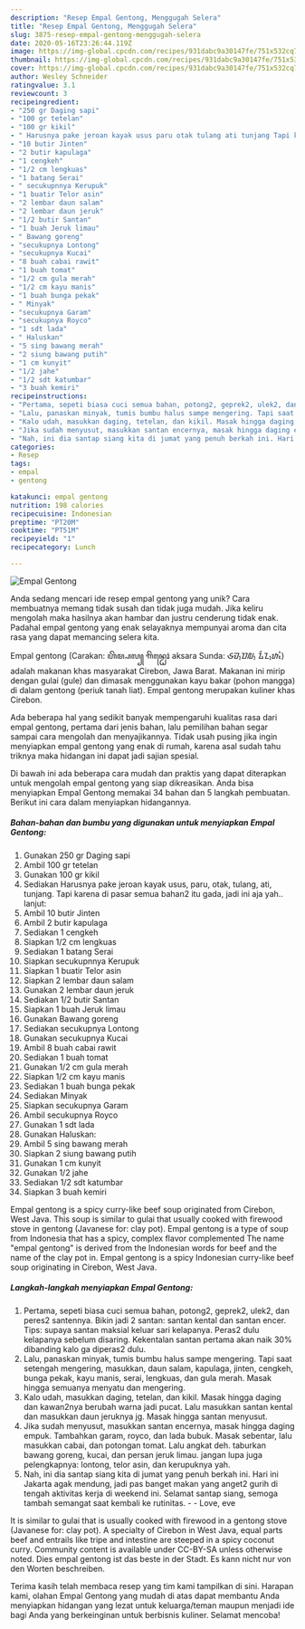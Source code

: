 ```yaml
---
description: "Resep Empal Gentong, Menggugah Selera"
title: "Resep Empal Gentong, Menggugah Selera"
slug: 3875-resep-empal-gentong-menggugah-selera
date: 2020-05-16T23:26:44.119Z
image: https://img-global.cpcdn.com/recipes/931dabc9a30147fe/751x532cq70/empal-gentong-foto-resep-utama.jpg
thumbnail: https://img-global.cpcdn.com/recipes/931dabc9a30147fe/751x532cq70/empal-gentong-foto-resep-utama.jpg
cover: https://img-global.cpcdn.com/recipes/931dabc9a30147fe/751x532cq70/empal-gentong-foto-resep-utama.jpg
author: Wesley Schneider
ratingvalue: 3.1
reviewcount: 3
recipeingredient:
- "250 gr Daging sapi"
- "100 gr tetelan"
- "100 gr kikil"
- " Harusnya pake jeroan kayak usus paru otak tulang ati tunjang Tapi karena di pasar semua bahan2 itu gada jadi ini aja yah lanjut"
- "10 butir Jinten"
- "2 butir kapulaga"
- "1 cengkeh"
- "1/2 cm lengkuas"
- "1 batang Serai"
- " secukupnnya Kerupuk"
- "1 buatir Telor asin"
- "2 lembar daun salam"
- "2 lembar daun jeruk"
- "1/2 butir Santan"
- "1 buah Jeruk limau"
- " Bawang goreng"
- "secukupnya Lontong"
- "secukupnya Kucai"
- "8 buah cabai rawit"
- "1 buah tomat"
- "1/2 cm gula merah"
- "1/2 cm kayu manis"
- "1 buah bunga pekak"
- " Minyak"
- "secukupnya Garam"
- "secukupnya Royco"
- "1 sdt lada"
- " Haluskan"
- "5 sing bawang merah"
- "2 siung bawang putih"
- "1 cm kunyit"
- "1/2 jahe"
- "1/2 sdt katumbar"
- "3 buah kemiri"
recipeinstructions:
- "Pertama, sepeti biasa cuci semua bahan, potong2, geprek2, ulek2, dan peres2 santennya. Bikin jadi 2 santan: santan kental dan santan encer. Tips: supaya santan maksial keluar sari kelapanya. Peras2 dulu kelapanya sebelum disaring. Kekentalan santan pertama akan naik 30% dibanding kalo ga diperas2 dulu."
- "Lalu, panaskan minyak, tumis bumbu halus sampe mengering. Tapi saat setengah mengering, masukkan, daun salam, kapulaga, jinten, cengkeh, bunga pekak, kayu manis, serai, lengkuas, dan gula merah. Masak hingga semuanya menyatu dan mengering."
- "Kalo udah, masukkan daging, tetelan, dan kikil. Masak hingga daging dan kawan2nya berubah warna jadi pucat. Lalu masukkan santan kental dan masukkan daun jeruknya jg. Masak hingga santan menyusut."
- "Jika sudah menyusut, masukkan santan encernya, masak hingga daging empuk. Tambahkan garam, royco, dan lada bubuk. Masak sebentar, lalu masukkan cabai, dan potongan tomat. Lalu angkat deh. taburkan bawang goreng, kucai, dan persan jeruk limau. jangan lupa juga pelengkapnya: lontong, telor asin, dan kerupuknya yah."
- "Nah, ini dia santap siang kita di jumat yang penuh berkah ini. Hari ini Jakarta agak mendung, jadi pas banget makan yang anget2 gurih di tengah aktivitas kerja di weekend ini. Selamat santap siang, semoga tambah semangat saat kembali ke rutinitas.  Love, eve"
categories:
- Resep
tags:
- empal
- gentong

katakunci: empal gentong 
nutrition: 198 calories
recipecuisine: Indonesian
preptime: "PT20M"
cooktime: "PT51M"
recipeyield: "1"
recipecategory: Lunch

---
```



![Empal Gentong](https://img-global.cpcdn.com/recipes/931dabc9a30147fe/751x532cq70/empal-gentong-foto-resep-utama.jpg)

Anda sedang mencari ide resep empal gentong yang unik? Cara membuatnya memang tidak susah dan tidak juga mudah. Jika keliru mengolah maka hasilnya akan hambar dan justru cenderung tidak enak. Padahal empal gentong yang enak selayaknya mempunyai aroma dan cita rasa yang dapat memancing selera kita.

Empal gentong (Carakan: ꦲꦼꦩ꧀ꦥꦭ꧀ ꦒꦼꦤ꧀ꦛꦺꦴꦁ aksara Sunda: ᮈᮙ᮪ᮕᮜ᮪ ᮍᮨᮔ᮪ᮒᮧᮀ) adalah makanan khas masyarakat Cirebon, Jawa Barat. Makanan ini mirip dengan gulai (gule) dan dimasak menggunakan kayu bakar (pohon mangga) di dalam gentong (periuk tanah liat). Empal gentong merupakan kuliner khas Cirebon.

Ada beberapa hal yang sedikit banyak mempengaruhi kualitas rasa dari empal gentong, pertama dari jenis bahan, lalu pemilihan bahan segar sampai cara mengolah dan menyajikannya. Tidak usah pusing jika ingin menyiapkan empal gentong yang enak di rumah, karena asal sudah tahu triknya maka hidangan ini dapat jadi sajian spesial.


Di bawah ini ada beberapa cara mudah dan praktis yang dapat diterapkan untuk mengolah empal gentong yang siap dikreasikan. Anda bisa menyiapkan Empal Gentong memakai 34 bahan dan 5 langkah pembuatan. Berikut ini cara dalam menyiapkan hidangannya.

<!--inarticleads1-->

##### Bahan-bahan dan bumbu yang digunakan untuk menyiapkan Empal Gentong:

1. Gunakan 250 gr Daging sapi
1. Ambil 100 gr tetelan
1. Gunakan 100 gr kikil
1. Sediakan  Harusnya pake jeroan kayak usus, paru, otak, tulang, ati, tunjang. Tapi karena di pasar semua bahan2 itu gada, jadi ini aja yah.. lanjut:
1. Ambil 10 butir Jinten
1. Ambil 2 butir kapulaga
1. Sediakan 1 cengkeh
1. Siapkan 1/2 cm lengkuas
1. Sediakan 1 batang Serai
1. Siapkan  secukupnnya Kerupuk
1. Siapkan 1 buatir Telor asin
1. Siapkan 2 lembar daun salam
1. Gunakan 2 lembar daun jeruk
1. Sediakan 1/2 butir Santan
1. Siapkan 1 buah Jeruk limau
1. Gunakan  Bawang goreng
1. Sediakan secukupnya Lontong
1. Gunakan secukupnya Kucai
1. Ambil 8 buah cabai rawit
1. Sediakan 1 buah tomat
1. Gunakan 1/2 cm gula merah
1. Siapkan 1/2 cm kayu manis
1. Sediakan 1 buah bunga pekak
1. Sediakan  Minyak
1. Siapkan secukupnya Garam
1. Ambil secukupnya Royco
1. Gunakan 1 sdt lada
1. Gunakan  Haluskan:
1. Ambil 5 sing bawang merah
1. Siapkan 2 siung bawang putih
1. Gunakan 1 cm kunyit
1. Gunakan 1/2 jahe
1. Sediakan 1/2 sdt katumbar
1. Siapkan 3 buah kemiri


Empal gentong is a spicy curry-like beef soup originated from Cirebon, West Java. This soup is similar to gulai that usually cooked with firewood stove in gentong (Javanese for: clay pot). Empal gentong is a type of soup from Indonesia that has a spicy, complex flavor complemented The name &#34;empal gentong&#34; is derived from the Indonesian words for beef and the name of the clay pot in. Empal gentong is a spicy Indonesian curry-like beef soup originating in Cirebon, West Java. 

<!--inarticleads2-->

##### Langkah-langkah menyiapkan Empal Gentong:

1. Pertama, sepeti biasa cuci semua bahan, potong2, geprek2, ulek2, dan peres2 santennya. Bikin jadi 2 santan: santan kental dan santan encer. Tips: supaya santan maksial keluar sari kelapanya. Peras2 dulu kelapanya sebelum disaring. Kekentalan santan pertama akan naik 30% dibanding kalo ga diperas2 dulu.
1. Lalu, panaskan minyak, tumis bumbu halus sampe mengering. Tapi saat setengah mengering, masukkan, daun salam, kapulaga, jinten, cengkeh, bunga pekak, kayu manis, serai, lengkuas, dan gula merah. Masak hingga semuanya menyatu dan mengering.
1. Kalo udah, masukkan daging, tetelan, dan kikil. Masak hingga daging dan kawan2nya berubah warna jadi pucat. Lalu masukkan santan kental dan masukkan daun jeruknya jg. Masak hingga santan menyusut.
1. Jika sudah menyusut, masukkan santan encernya, masak hingga daging empuk. Tambahkan garam, royco, dan lada bubuk. Masak sebentar, lalu masukkan cabai, dan potongan tomat. Lalu angkat deh. taburkan bawang goreng, kucai, dan persan jeruk limau. jangan lupa juga pelengkapnya: lontong, telor asin, dan kerupuknya yah.
1. Nah, ini dia santap siang kita di jumat yang penuh berkah ini. Hari ini Jakarta agak mendung, jadi pas banget makan yang anget2 gurih di tengah aktivitas kerja di weekend ini. Selamat santap siang, semoga tambah semangat saat kembali ke rutinitas. -  - Love, eve


It is similar to gulai that is usually cooked with firewood in a gentong stove (Javanese for: clay pot). A specialty of Cirebon in West Java, equal parts beef and entrails like tripe and intestine are steeped in a spicy coconut curry. Community content is available under CC-BY-SA unless otherwise noted. Dies empal gentong ist das beste in der Stadt. Es kann nicht nur von den Worten beschreiben. 

Terima kasih telah membaca resep yang tim kami tampilkan di sini. Harapan kami, olahan Empal Gentong yang mudah di atas dapat membantu Anda menyiapkan hidangan yang lezat untuk keluarga/teman maupun menjadi ide bagi Anda yang berkeinginan untuk berbisnis kuliner. Selamat mencoba!
